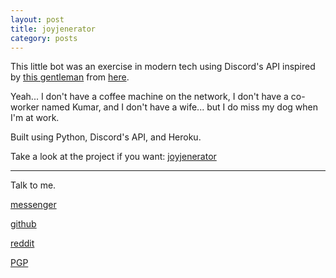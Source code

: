 ```yaml
---
layout: post
title: joyjenerator
category: posts
---
```


This little bot was an exercise in modern tech using Discord's API inspired by [this gentleman](https://bash.im/quote/436725) from [here](https://github.com/NARKOZ/hacker-scripts).

Yeah... I don't have a coffee machine on the network, I don't have a co-worker named Kumar, and I don't have a wife... but I do miss my dog when I'm at work.

Built using Python, Discord's API, and Heroku.

Take a look at the project if you want:
[joyjenerator][joyjenerator]

---

Talk to me.

[messenger][facebook]

[github][dqd]

[reddit][reddit]

[PGP][PGP]

[facebook]: https://www.m.me/dqdang1
[dqd]: http://github.com/dqdang
[reddit]: https://www.reddit.com/user/outsidefarmland/
[PGP]: https://raw.githubusercontent.com/dqdang/dqdang.github.io/master/derek-dang.asc
[joyjenerator]: https://github.com/dqdang/joyjenerator

